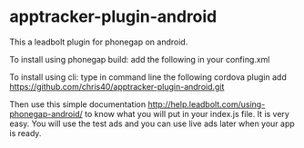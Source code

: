 # apptracker-plugin-android
This a leadbolt plugin for phonegap on android. 

To install using phonegap build:
add the following in your confing.xml
<plugin spec="https://github.com/chris40/apptracker-plugin-android.git" source="git" />

To install using cli:
type in command line the following
cordova plugin add https://github.com/chris40/apptracker-plugin-android.git

Then use this simple documentation http://help.leadbolt.com/using-phonegap-android/ to know what you will put in your index.js file. It is very easy. You will use the test ads and you can use live ads later when your app is ready.  
